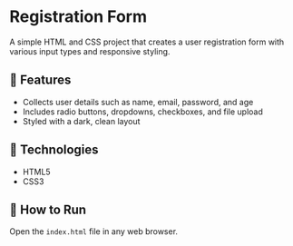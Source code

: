 # Registration Form

A simple HTML and CSS project that creates a user registration form with various input types and responsive styling.

## 📝 Features
- Collects user details such as name, email, password, and age  
- Includes radio buttons, dropdowns, checkboxes, and file upload  
- Styled with a dark, clean layout  

## 🧠 Technologies
- HTML5  
- CSS3  

## 🚀 How to Run
Open the `index.html` file in any web browser.
